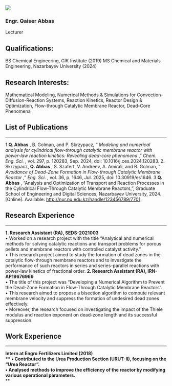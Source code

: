 [![](https://giki.edu.pk/wp-content/uploads/2019/09/Qaiser-541x450.jpg)](https://giki.edu.pk/wp-content/uploads/2019/09/Qaiser.jpg)
### Engr. Qaiser Abbas
Lecturer
## Qualifications:
BS Chemical Engineering, GIK Institute (2019)
MS Chemical and Materials Engineering, Nazarbayev University (2024)
## Research Interests:
Mathematical Modeling, Numerical Methods & Simulations for Convection-Diffusion-Reaction Systems, Reaction Kinetics, Reactor Design & Optimization, Flow-through Catalytic Membrane Reactor, Dead-Core Phenomena
## List of Publications
* * *
1.**Q. Abbas** , B. Golman, and P. Skrzypacz, “ _Modeling and numerical analysis for cylindrical flow-through catalytic membrane reactor with power-law reaction kinetics: Revealing dead-core phenomena_ ,”  _Chem. Eng. Sci._ , vol. 297, p. 120283, Sep. 2024, doi: 10.1016/j.ces.2024.120283.
2. Skrzypacz, **Q. Abbas** , S. Szafert, V. Andreev, A. Amirali, and B. Golman, “ _Avoidance of Dead-Zone Formation in Flow-through Catalytic Membrane Reactor_ ,”  _Eng. Sci._ , vol. 36, p. 1646, Jul. 2025, doi: 10.30919/es1646.
3.**Q. Abbas** , “Analysis and Optimization of Transport and Reaction Processes in the Cylindrical Flow-Through Catalytic Membrane Reactors,”, Graduate School of Engineering and Digital Sciences, Nazarbayev University, 2024. [Online]. Available: http://nur.nu.edu.kz/handle/123456789/7701.
## Research Experience
* * *
**1. Research Assistant (RA), SEDS-2021003**  
• Worked on a research project with the title “Analytical and numerical methods for solving catalytic reactions and transport problems for porous pellets and membrane reactors with controlled catalyst activity.”  
• This research project aimed to study the formation of dead zones in the catalytic flow-through membrane reactors and to investigate the performance of such reactors in series and series-parallel reactions with power-law kinetics of fractional order.
**2. Research Assistant (RA), IRN-AP19676969**  
• The title of this project was “Developing a Numerical Algorithm to Prevent the Dead-Zone Formation in Flow-Through Catalytic Membrane Reactors”.  
• This research aimed to propose a bisection algorithm to compute relevant membrane velocity and suppress the formation of undesired dead zones effectively.  
• Moreover, the research focused on investigating the impact of the Thiele modulus and reaction exponent on dead-zone length and its successful suppression.
## Work Experience
* * *
**Intern at Engro Fertilizers Limited (2018)  
** • Contributed to the Urea Production Section (URUT-II), focusing on the “Urea Reactor”.  
• Analysed methods to improve the efficiency of the reactor by modifying various operational parameters.**  
**
